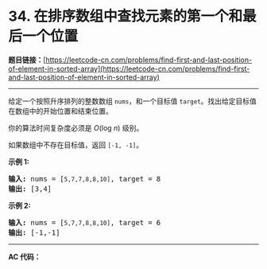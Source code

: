 # 34. 在排序数组中查找元素的第一个和最后一个位置

**题目链接：**[https://leetcode-cn.com/problems/find-first-and-last-position-of-element-in-sorted-array](https://leetcode-cn.com/problems/find-first-and-last-position-of-element-in-sorted-array)

---

<div class="content__1Y2H">
 <div class="notranslate">
  <p>给定一个按照升序排列的整数数组 <code>nums</code>，和一个目标值 <code>target</code>。找出给定目标值在数组中的开始位置和结束位置。</p> 
  <p>你的算法时间复杂度必须是&nbsp;<em>O</em>(log <em>n</em>) 级别。</p> 
  <p>如果数组中不存在目标值，返回&nbsp;<code>[-1, -1]</code>。</p> 
  <p><strong>示例 1:</strong></p> 
  <pre class="language-text"><strong>输入:</strong> nums = [<code>5,7,7,8,8,10]</code>, target = 8
<strong>输出:</strong> [3,4]</pre> 
  <p><strong>示例&nbsp;2:</strong></p> 
  <pre class="language-text"><strong>输入:</strong> nums = [<code>5,7,7,8,8,10]</code>, target = 6
<strong>输出:</strong> [-1,-1]</pre> 
 </div>
</div>

---

**AC 代码：**

```java

```